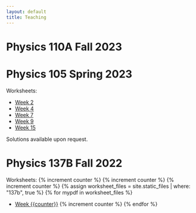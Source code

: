 ```yaml
---
layout: default
title: Teaching
---
```


# Physics 110A Fall 2023


# Physics 105 Spring 2023
Worksheets:
* [Week 2](https://jacoberl.github.io/assets/105/week%202%20worksheet.pdf)
* [Week 4](https://jacoberl.github.io/assets/105/week%204%20worksheet.pdf)
* [Week 7](https://jacoberl.github.io/assets/105/week%207%20worksheet.pdf)
* [Week 9](https://jacoberl.github.io/assets/105/week%209%20worksheet.pdf)
* [Week 15](https://jacoberl.github.io/assets/105/week%2015%20worksheet.pdf)
  
Solutions available upon request.


# Physics 137B Fall 2022
Worksheets:
{% increment counter %}
{% increment counter %}
{% increment counter %}
{% assign worksheet_files = site.static_files | where: "137b", true %}
{% for mypdf in worksheet_files %}
 * [Week {{counter}}](https://jacoberl.github.io/{{mypdf.path}})
 {% increment counter %}
{% endfor %}
